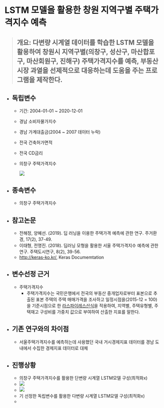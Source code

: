# LSTM 모델을 활용한 창원 지역구별 주택가격지수 예측 
> ## 개요:  다변량 시계열 데이터를 학습한 LSTM 모델을 활용하여 창원시 지역구별(의창구, 성산구, 마산합포구, 마산회원구, 진해구) 주택가격지수를 예측, 부동산시장 과열을 선제적으로 대응하는데 도움을 주는 프로그램을 제작한다.

* ## 독립변수
  * 기간: 2004-01-01 ~ 2020-12-01
  * 경남 소비자물가지수
  * 경남 가계대출금(2004 ~ 2007 데이터 누락)
  * 전국 건축허가면적
  * 전국 CD금리
  * 의창구 주택가격지수

    <img src="https://user-images.githubusercontent.com/32115744/111197112-6c993000-8601-11eb-870a-461ef22be5ba.png">
* ## 종속변수
  * 의창구 주택가격지수 
* ## 참고논문 
  * 전해정, 양혜선. (2019). 딥 러닝을 이용한 주택가격 예측에 관한 연구. 주거환경, 17(2), 37-49.
  * 이태형, 전명진. (2018). 딥러닝 모형을 활용한 서울 주택가격지수 예측에 관한 연구. 주택도시연구, 8(2), 39-56.
  * http://keras-ko.kr/, Keras Documemtation

* ## 변수선정 근거 
  * 주택가격지수
    * 주택가격지수는 국민은행에서 전국의 부동산 중개업자로부터 표본으로 추출된 표본 주택의 주택 매매가격을 조사하고 일정시점을(2015-12 = 100)을 기준시점으로 한 [라스파이레스산식](http://kostat.go.kr/incomeNcpi/cpi/cpi_cp/1/7/index.static)을 적용하여, 지역별, 주택유형별, 주택재고 구성비를 가중치 값으로 부여하여 산출한 지표를 말한다. 
* ## 기존 연구와의 차이점
  * 서울주택가격지수를 예측하는데 사용했던 국내 거시경제지표 데이터를 경남 도내에서 수집한 경제지표 데이터로 대체
* ## 진행상황
  * 의창구 주택가격지수를 활용한 단변량 시계열 LSTM모델 구성(최적화x)
  * <img src=" https://user-images.githubusercontent.com/32115744/111197453-d285b780-8601-11eb-9968-ff31eb14bef5.png">
  * <img src="https://user-images.githubusercontent.com/32115744/111197649-0f51ae80-8602-11eb-9b23-5624e1928fc8.png">
  * 기 선정한 독립변수를 활용한 다변량 시계열 LSTM모델 구성(최적화x)
  * 


